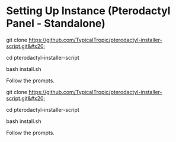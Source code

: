 # Setting Up Instance (Pterodactyl Panel - Standalone)

git clone https://github.com/TypicalTropic/pterodactyl-installer-script.git&#x20;

cd pterodactyl-installer-script&#x20;

bash install.sh&#x20;

Follow the prompts.

git clone https://github.com/TypicalTropic/pterodactyl-installer-script.git&#x20;

cd pterodactyl-installer-script&#x20;

bash install.sh&#x20;

Follow the prompts.
